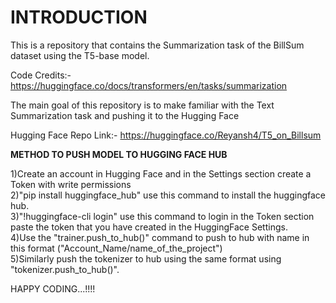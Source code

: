 # **INTRODUCTION**

This is a repository that contains the Summarization task of the BillSum dataset using the T5-base model. </br>

Code Credits:- https://huggingface.co/docs/transformers/en/tasks/summarization </br>

The main goal of this repository is to make familiar with the Text Summarization task and pushing it to the Hugging Face </br>

Hugging Face Repo Link:- https://huggingface.co/Reyansh4/T5_on_Billsum </br>

**METHOD TO PUSH MODEL TO HUGGING FACE HUB**

1)Create an account in Hugging Face and in the Settings section create a Token with write permissions</br>
2)"pip install huggingface_hub" use this command to install the huggingface hub.</br>
3)"!huggingface-cli login" use this command to login in the Token section paste the token that you have created in the HuggingFace Settings.</br>
4)Use the "trainer.push_to_hub()" command to push to hub with name in this format ("Account_Name/name_of_the_project")</br>
5)Similarly push the tokenizer to hub using the same format using "tokenizer.push_to_hub()".</br>

HAPPY CODING...!!!!
